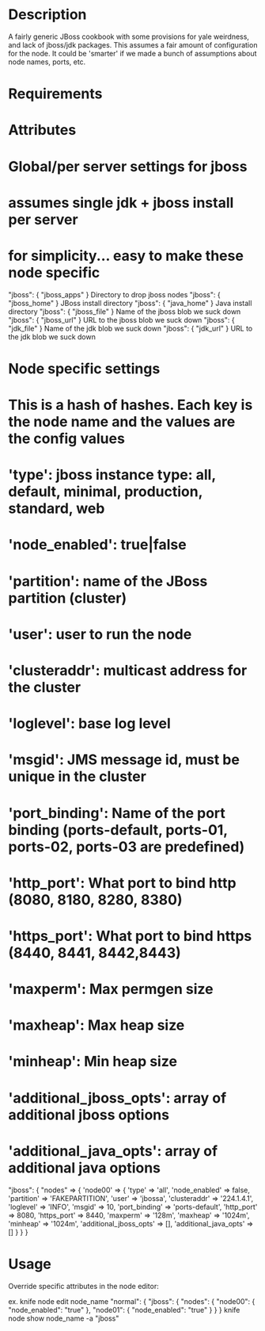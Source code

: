 Description
===========

A fairly generic JBoss cookbook with some provisions for yale weirdness, 
and lack of jboss/jdk packages.  This assumes a fair amount of configuration
for the node.  It could be 'smarter' if we made a bunch of assumptions about
node names, ports, etc.

Requirements
============

Attributes
==========

# Global/per server settings for jboss
# assumes single jdk + jboss install per server
# for simplicity... easy to make these node specific
"jboss": { "jboss_apps" }		Directory to drop jboss nodes
"jboss": { "jboss_home" }		JBoss install directory
"jboss": { "java_home" }		Java install directory
"jboss": { "jboss_file" }		Name of the jboss blob we suck down
"jboss": { "jboss_url" }		URL to the jboss blob we suck down
"jboss": { "jdk_file" }			Name of the jdk blob we suck down
"jboss": { "jdk_url" }			URL to the jdk blob we suck down

# Node specific settings
# This is a hash of hashes.  Each key is the node name and the values are the config values
# 'type': jboss instance type: all, default, minimal, production, standard, web
# 'node_enabled': true|false
# 'partition': name of the JBoss partition (cluster)
# 'user': user to run the node
# 'clusteraddr': multicast address for the cluster
# 'loglevel': base log level
# 'msgid': JMS message id, must be unique in the cluster
# 'port_binding': Name of the port binding (ports-default, ports-01, ports-02, ports-03 are predefined)
# 'http_port': What port to bind http (8080, 8180, 8280, 8380)
# 'https_port': What port to bind https (8440, 8441, 8442,8443)
# 'maxperm': Max permgen size
# 'maxheap': Max heap size
# 'minheap': Min heap size
# 'additional_jboss_opts': array of additional jboss options
# 'additional_java_opts': array of additional java options
"jboss": { "nodes"  => {
													'node00' => { 'type'                    => 'all',
                                         'node_enabled'            => false, 
                                         'partition'               => 'FAKEPARTITION',
                                         'user'                    => 'jbossa',
                                         'clusteraddr'             => '224.1.4.1',
                                         'loglevel'                => 'INFO',
                                         'msgid'                   => 10,
                                         'port_binding'            => 'ports-default',
                                         'http_port'               => 8080,
                                         'https_port'              => 8440,
                                         'maxperm'                 => '128m',
                                         'maxheap'                 => '1024m',
                                         'minheap'                 => '1024m',
                                         'additional_jboss_opts'   => [],
                                         'additional_java_opts'    => []
																				}
													}
					}


Usage
=====

Override specific attributes in the node editor:

ex.
	knife node edit node_name
	"normal": {
		"jboss": {
			"nodes": {
				"node00": {
					"node_enabled": "true"
				},
				"node01": {
					"node_enabled": "true"
				}
			}
		}
	knife node show node_name -a "jboss"
